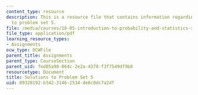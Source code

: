 ```yaml
---
content_type: resource
description: This is a resource file that contains information regarding solutions
  to problem set 5.
file: /media/courses/18-05-introduction-to-probability-and-statistics-spring-2014/89320192b34231462534de6c0dc7a2df_MIT18_05S14_ps5_solutions.pdf
file_type: application/pdf
learning_resource_types:
- Assignments
ocw_type: OCWFile
parent_title: Assignments
parent_type: CourseSection
parent_uid: fed85a98-064c-2e2a-4378-f3f7549df9b8
resourcetype: Document
title: Solutions to Problem Set 5
uid: 89320192-b342-3146-2534-de6c0dc7a2df
---
```

